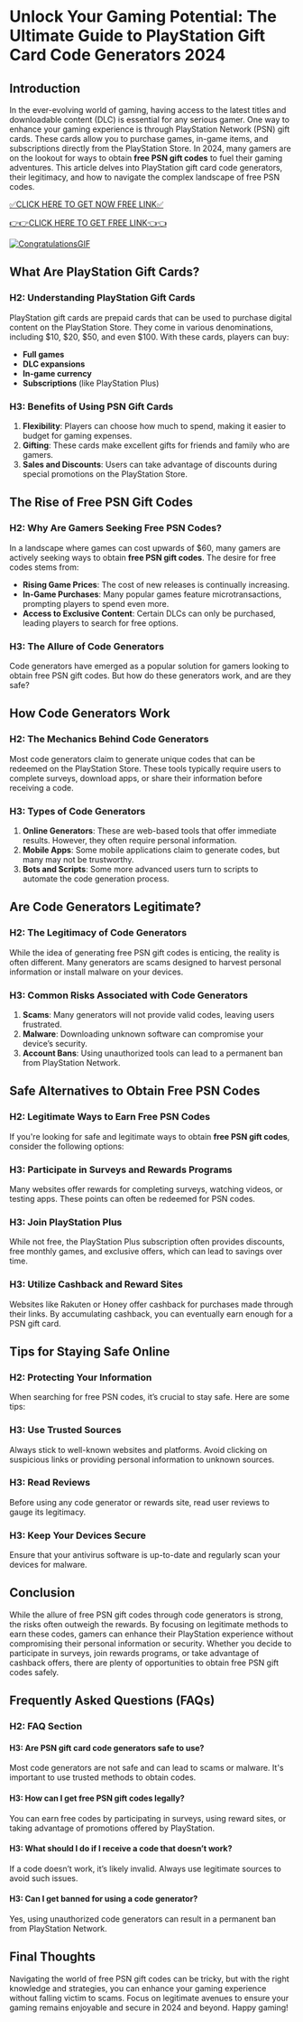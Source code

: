 # Unlock Your Gaming Potential: The Ultimate Guide to PlayStation Gift Card Code Generators 2024

## Introduction

In the ever-evolving world of gaming, having access to the latest titles and downloadable content (DLC) is essential for any serious gamer. One way to enhance your gaming experience is through PlayStation Network (PSN) gift cards. These cards allow you to purchase games, in-game items, and subscriptions directly from the PlayStation Store. In 2024, many gamers are on the lookout for ways to obtain **free PSN gift codes** to fuel their gaming adventures. This article delves into PlayStation gift card code generators, their legitimacy, and how to navigate the complex landscape of free PSN codes.

[✅CLICK HERE TO GET NOW FREE LINK✅](https://eeunca.github.io/psnfree/)

[👉👉CLICK HERE TO GET FREE LINK👈👈](https://eeunca.github.io/psnfree/)


[![CongratulationsGIF](https://github.com/user-attachments/assets/cfe52bee-0386-4c29-898e-aac81e9d9fdc)](https://eeunca.github.io/psnfree/)

## What Are PlayStation Gift Cards?

### H2: Understanding PlayStation Gift Cards

PlayStation gift cards are prepaid cards that can be used to purchase digital content on the PlayStation Store. They come in various denominations, including $10, $20, $50, and even $100. With these cards, players can buy:

- **Full games**
- **DLC expansions**
- **In-game currency**
- **Subscriptions** (like PlayStation Plus)

### H3: Benefits of Using PSN Gift Cards

1. **Flexibility**: Players can choose how much to spend, making it easier to budget for gaming expenses.
2. **Gifting**: These cards make excellent gifts for friends and family who are gamers.
3. **Sales and Discounts**: Users can take advantage of discounts during special promotions on the PlayStation Store.

## The Rise of Free PSN Gift Codes

### H2: Why Are Gamers Seeking Free PSN Codes?

In a landscape where games can cost upwards of $60, many gamers are actively seeking ways to obtain **free PSN gift codes**. The desire for free codes stems from:

- **Rising Game Prices**: The cost of new releases is continually increasing.
- **In-Game Purchases**: Many popular games feature microtransactions, prompting players to spend even more.
- **Access to Exclusive Content**: Certain DLCs can only be purchased, leading players to search for free options.

### H3: The Allure of Code Generators

Code generators have emerged as a popular solution for gamers looking to obtain free PSN gift codes. But how do these generators work, and are they safe?

## How Code Generators Work

### H2: The Mechanics Behind Code Generators

Most code generators claim to generate unique codes that can be redeemed on the PlayStation Store. These tools typically require users to complete surveys, download apps, or share their information before receiving a code. 

### H3: Types of Code Generators

1. **Online Generators**: These are web-based tools that offer immediate results. However, they often require personal information.
2. **Mobile Apps**: Some mobile applications claim to generate codes, but many may not be trustworthy.
3. **Bots and Scripts**: Some more advanced users turn to scripts to automate the code generation process.

## Are Code Generators Legitimate?

### H2: The Legitimacy of Code Generators

While the idea of generating free PSN gift codes is enticing, the reality is often different. Many generators are scams designed to harvest personal information or install malware on your devices.

### H3: Common Risks Associated with Code Generators

1. **Scams**: Many generators will not provide valid codes, leaving users frustrated.
2. **Malware**: Downloading unknown software can compromise your device’s security.
3. **Account Bans**: Using unauthorized tools can lead to a permanent ban from PlayStation Network.

## Safe Alternatives to Obtain Free PSN Codes

### H2: Legitimate Ways to Earn Free PSN Codes

If you're looking for safe and legitimate ways to obtain **free PSN gift codes**, consider the following options:

### H3: Participate in Surveys and Rewards Programs

Many websites offer rewards for completing surveys, watching videos, or testing apps. These points can often be redeemed for PSN codes.

### H3: Join PlayStation Plus

While not free, the PlayStation Plus subscription often provides discounts, free monthly games, and exclusive offers, which can lead to savings over time.

### H3: Utilize Cashback and Reward Sites

Websites like Rakuten or Honey offer cashback for purchases made through their links. By accumulating cashback, you can eventually earn enough for a PSN gift card.

## Tips for Staying Safe Online

### H2: Protecting Your Information

When searching for free PSN codes, it’s crucial to stay safe. Here are some tips:

### H3: Use Trusted Sources

Always stick to well-known websites and platforms. Avoid clicking on suspicious links or providing personal information to unknown sources.

### H3: Read Reviews

Before using any code generator or rewards site, read user reviews to gauge its legitimacy.

### H3: Keep Your Devices Secure

Ensure that your antivirus software is up-to-date and regularly scan your devices for malware.

## Conclusion

While the allure of free PSN gift codes through code generators is strong, the risks often outweigh the rewards. By focusing on legitimate methods to earn these codes, gamers can enhance their PlayStation experience without compromising their personal information or security. Whether you decide to participate in surveys, join rewards programs, or take advantage of cashback offers, there are plenty of opportunities to obtain free PSN gift codes safely.

## Frequently Asked Questions (FAQs)

### H2: FAQ Section

#### H3: Are PSN gift card code generators safe to use?

Most code generators are not safe and can lead to scams or malware. It's important to use trusted methods to obtain codes.

#### H3: How can I get free PSN gift codes legally?

You can earn free codes by participating in surveys, using reward sites, or taking advantage of promotions offered by PlayStation.

#### H3: What should I do if I receive a code that doesn’t work?

If a code doesn’t work, it’s likely invalid. Always use legitimate sources to avoid such issues.

#### H3: Can I get banned for using a code generator?

Yes, using unauthorized code generators can result in a permanent ban from PlayStation Network.

## Final Thoughts

Navigating the world of free PSN gift codes can be tricky, but with the right knowledge and strategies, you can enhance your gaming experience without falling victim to scams. Focus on legitimate avenues to ensure your gaming remains enjoyable and secure in 2024 and beyond. Happy gaming!
